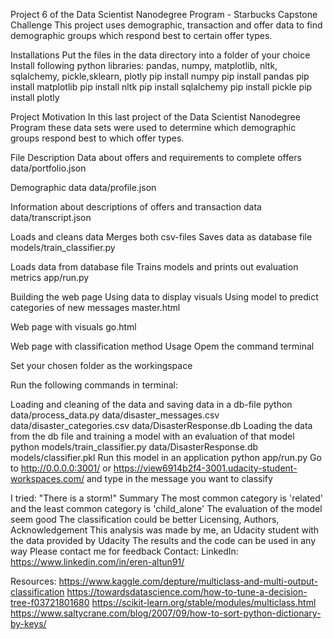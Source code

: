 Project 6 of the Data Scientist Nanodegree Program - Starbucks Capstone Challenge
This project uses demographic, transaction and offer data to find demographic groups which respond best to certain offer types.

Installations
Put the files in the data directory into a folder of your choice
Install following python libraries:
pandas, numpy, matplotlib, nltk, sqlalchemy, pickle,sklearn, plotly
pip install numpy
pip install pandas
pip install matplotlib
pip install nltk
pip install sqlalchemy
pip install pickle
pip install plotly

Project Motivation
In this last project of the Data Scientist Nanodegree Program these data sets were used to determine which demographic groups respond best to which offer types.

File Description
Data about offers and requirements to complete offers
data/portfolio.json

Demographic data
data/profile.json

Information about descriptions of offers and transaction data 
data/transcript.json

Loads and cleans data
Merges both csv-files
Saves data as database file
models/train_classifier.py

Loads data from database file
Trains models and prints out evaluation metrics
app/run.py

Building the web page
Using data to display visuals
Using model to predict categories of new messages
master.html

Web page with visuals
go.html

Web page with classification method
Usage
Opem the command terminal

Set your chosen folder as the workingspace

Run the following commands in terminal:

Loading and cleaning of the data and saving data in a db-file
python data/process_data.py data/disaster_messages.csv data/disaster_categories.csv data/DisasterResponse.db
Loading the data from the db file and training a model with an evaluation of that model
python models/train_classifier.py data/DisasterResponse.db models/classifier.pkl
Run this model in an application
python app/run.py
Go to http://0.0.0.0:3001/ or https://view6914b2f4-3001.udacity-student-workspaces.com/ and type in the message you want to classify

I tried: "There is a storm!"
Summary
The most common category is 'related' and the least common category is 'child_alone'
The evaluation of the model seem good
The classification could be better
Licensing, Authors, Acknowledgement
This analysis was made by me, an Udacity student with the data provided by Udacity
The results and the code can be used in any way
Please contact me for feedback
Contact:
LinkedIn: https://www.linkedin.com/in/eren-altun91/

Resources:
https://www.kaggle.com/depture/multiclass-and-multi-output-classification
https://towardsdatascience.com/how-to-tune-a-decision-tree-f03721801680
https://scikit-learn.org/stable/modules/multiclass.html
https://www.saltycrane.com/blog/2007/09/how-to-sort-python-dictionary-by-keys/
